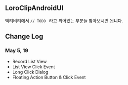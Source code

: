LoroClipAndroidUI
---
액티비티에서 ```// TODO ``` 라고 되어있는 부분들 찾아보시면 됩니다.

Change Log
----

### May 5, 19
* Record List View
* List View Click Event
* Long Click Dialog
* Floating Action Button & Click Event

